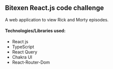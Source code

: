 ## Bitexen React.js code challenge

A web application to view Rick and Morty episodes.

#### Technologies/Libraries used:

* React js
* TypeScript
* React Query
* Chakra UI
* React-Router-Dom
